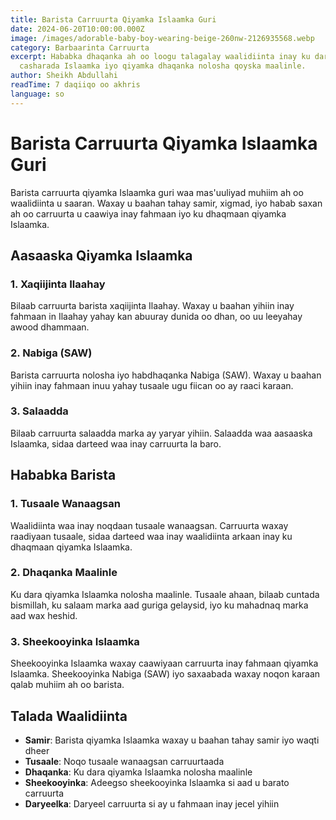 ```yaml
---
title: Barista Carruurta Qiyamka Islaamka Guri
date: 2024-06-20T10:00:00.000Z
image: /images/adorable-baby-boy-wearing-beige-260nw-2126935568.webp
category: Barbaarinta Carruurta
excerpt: Hababka dhaqanka ah oo loogu talagalay waalidiinta inay ku daraan
  casharada Islaamka iyo qiyamka dhaqanka nolosha qoyska maalinle.
author: Sheikh Abdullahi
readTime: 7 daqiiqo oo akhris
language: so
---
```


# Barista Carruurta Qiyamka Islaamka Guri

Barista carruurta qiyamka Islaamka guri waa mas'uuliyad muhiim ah oo waalidiinta u saaran. Waxay u baahan tahay samir, xigmad, iyo habab saxan ah oo carruurta u caawiya inay fahmaan iyo ku dhaqmaan qiyamka Islaamka.

## Aasaaska Qiyamka Islaamka

### 1. Xaqiijinta Ilaahay

Bilaab carruurta barista xaqiijinta Ilaahay. Waxay u baahan yihiin inay fahmaan in Ilaahay yahay kan abuuray dunida oo dhan, oo uu leeyahay awood dhammaan.

### 2. Nabiga (SAW)

Barista carruurta nolosha iyo habdhaqanka Nabiga (SAW). Waxay u baahan yihiin inay fahmaan inuu yahay tusaale ugu fiican oo ay raaci karaan.

### 3. Salaadda

Bilaab carruurta salaadda marka ay yaryar yihiin. Salaadda waa aasaaska Islaamka, sidaa darteed waa inay carruurta la baro.

## Hababka Barista

### 1. Tusaale Wanaagsan

Waalidiinta waa inay noqdaan tusaale wanaagsan. Carruurta waxay raadiyaan tusaale, sidaa darteed waa inay waalidiinta arkaan inay ku dhaqmaan qiyamka Islaamka.

### 2. Dhaqanka Maalinle

Ku dara qiyamka Islaamka nolosha maalinle. Tusaale ahaan, bilaab cuntada bismillah, ku salaam marka aad guriga gelaysid, iyo ku mahadnaq marka aad wax heshid.

### 3. Sheekooyinka Islaamka

Sheekooyinka Islaamka waxay caawiyaan carruurta inay fahmaan qiyamka Islaamka. Sheekooyinka Nabiga (SAW) iyo saxaabada waxay noqon karaan qalab muhiim ah oo barista.

## Talada Waalidiinta

- **Samir**: Barista qiyamka Islaamka waxay u baahan tahay samir iyo waqti dheer
- **Tusaale**: Noqo tusaale wanaagsan carruurtaada
- **Dhaqanka**: Ku dara qiyamka Islaamka nolosha maalinle
- **Sheekooyinka**: Adeegso sheekooyinka Islaamka si aad u barato carruurta
- **Daryeelka**: Daryeel carruurta si ay u fahmaan inay jecel yihiin
